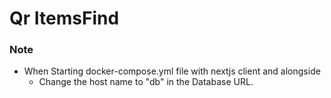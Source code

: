 # Qr ItemsFind

### Note

* When Starting docker-compose.yml file with nextjs client and alongside
  - Change the host name to "db" in the Database URL.